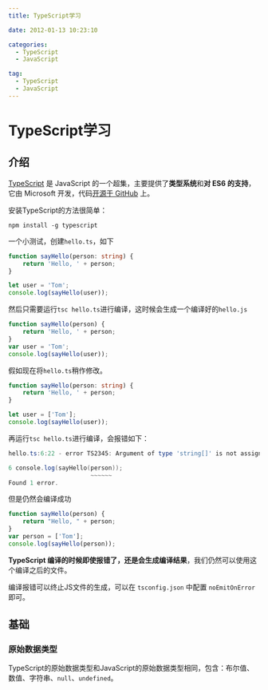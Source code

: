 ```yaml
---
title: TypeScript学习

date: 2012-01-13 10:23:10

categories: 
  - TypeScript
  - JavaScript

tag: 
  - TypeScript
  - JavaScript
---
```



# TypeScript学习

## 介绍

[TypeScript](http://www.typescriptlang.org/) 是 JavaScript 的一个超集，主要提供了**类型系统**和**对 ES6 的支持**，它由 Microsoft 开发，代码[开源于 GitHub](https://github.com/Microsoft/TypeScript) 上。

安装TypeScript的方法很简单：

```shell
npm install -g typescript
```

一个小测试，创建`hello.ts`，如下

```typescript
function sayHello(person: string) {
    return 'Hello, ' + person;
}

let user = 'Tom';
console.log(sayHello(user));
```

然后只需要运行`tsc hello.ts`进行编译，这时候会生成一个编译好的`hello.js`

```javascript
function sayHello(person) {
    return 'Hello, ' + person;
}
var user = 'Tom';
console.log(sayHello(user));
```

假如现在将`hello.ts`稍作修改。

```typescript
function sayHello(person: string) {
    return 'Hello, ' + person;
}

let user = ['Tom'];
console.log(sayHello(user));
```

再运行`tsc hello.ts`进行编译，会报错如下：

```powershell
hello.ts:6:22 - error TS2345: Argument of type 'string[]' is not assignable to parameter of type 'string'.

6 console.log(sayHello(person));
                       ~~~~~~
Found 1 error.
```

但是仍然会编译成功

```javascript
function sayHello(person) {
    return "Hello, " + person;
}
var person = ['Tom'];
console.log(sayHello(person));
```

**TypeScript 编译的时候即使报错了，还是会生成编译结果**，我们仍然可以使用这个编译之后的文件。

编译报错可以终止JS文件的生成，可以在 `tsconfig.json` 中配置 `noEmitOnError` 即可。

## 基础

### 原始数据类型

TypeScript的原始数据类型和JavaScript的原始数据类型相同，包含：布尔值、数值、字符串、`null`、`undefined`。

